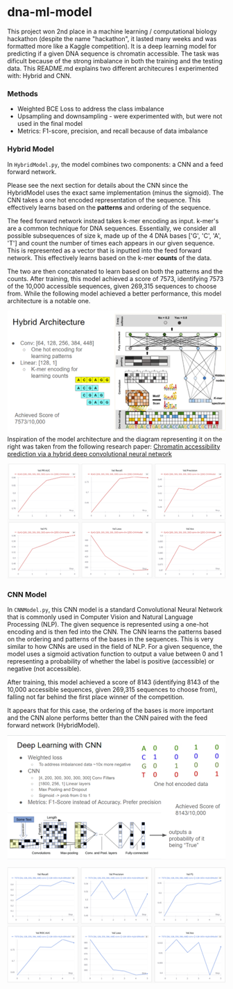 # dna-ml-model

This project won 2nd place in a machine learning / computational biology hackathon (despite the name "hackathon", it lasted many weeks and was formatted more like a Kaggle competition). It is a deep learning model for predicting if a given DNA sequence is chromatin accessible. The task was dificult because of the strong imbalance in both the training and the testing data. This README.md explains two different architecures I experimented with: Hybrid and CNN.


### Methods

- Weighted BCE Loss to address the class imbalance
- Upsampling and downsampling - were experimented with, but were not used in the final model
- Metrics: F1-score, precision, and recall because of data imbalance

### Hybrid Model

In `HybridModel.py`, the model combines two components: a CNN and a feed forward network.

Please see the next section for details about the CNN since the HybridModel uses the exact same implementation (minus the sigmoid). The CNN takes a one hot encoded representation of the sequence. This effectively learns based on the **patterns** and ordering of the sequence.

The feed forward network instead takes k-mer encoding as input. k-mer's are a common technique for DNA sequences. Essentially, we consider all possible subsequences of size k, made up of the 4 DNA bases ['G', 'C', 'A', 'T'] and count the number of times each appears in our given sequence. This is represented as a vector that is inputted into the feed forward network. This effectively learns based on the k-mer **counts** of the data.

The two are then concatenated to learn based on both the patterns and the counts. After training, this model achieved a score of 7573, identifying 7573 of the 10,000 accessible sequences, given 269,315 sequences to choose from. While the following model achieved a better performance, this model architecture is a notable one.

![Slide for visualizing the Hybrid Architecture and k-mer representation](images/hybrid-slide.png)  
Inspiration of the model architecture and the diagram representing it on the right was taken from the following research paper: [Chromatin accessibility prediction via a hybrid deep convolutional neural network](https://www.ncbi.nlm.nih.gov/pmc/articles/PMC6192215/)

![Graphs of Hybrid metrics during training](images/hybrid-wandb-stats.png)

### CNN Model

In `CNNModel.py`, this CNN model is a standard Convolutional Neural Network that is commonly used in Computer Vision and Natural Language Processing (NLP). The given sequence is represented using a one-hot encoding and is then fed into the CNN. The CNN learns the patterns based on the ordering and patterns of the bases in the sequences. This is very similar to how CNNs are used in the field of NLP. For a given sequence, the model uses a sigmoid activation function to output a value between 0 and 1 representing a probability of whether the label is positive (accessible) or negative (not accessible).

After training, this model achieved a score of 8143 (identifying 8143 of the 10,000 accessible sequences, given 269,315 sequences to choose from), falling not far behind the first place winner of the competition.

It appears that for this case, the ordering of the bases is more important and the CNN alone performs better than the CNN paired with the feed forward network (HybridModel).

![Slide for visualizing the CNN Architecture and one-hot representation](images/cnn-slide.png)

![Graphs of Hybrid metrics during training](images/cnn-wandb-stats.png)
